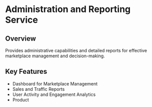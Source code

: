 # Administration and Reporting Service

## Overview
Provides administrative capabilities and detailed reports for effective marketplace management and decision-making.

## Key Features
- Dashboard for Marketplace Management
- Sales and Traffic Reports
- User Activity and Engagement Analytics
- Product
